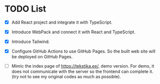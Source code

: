 # TODO List

- [x] Add React project and integrate it with TypeScript.
- [x] Introduce WebPack and connect it with React and TypeScript.
- [x] Introduce Tailwind.
- [x] Configure GitHub Actions to use GitHub Pages. So the built web site will be deployed on GitHub Pages.
- [ ] Mimic the index page of https://tekstika.ee/, demo version. For demo, it does not communicate with the server so the frontend can complete it. (try not to see my original codes as much as possible).



